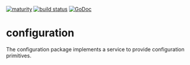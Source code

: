 [![maturity](https://img.shields.io/badge/status-alpha-red.svg)](https://github.com/the-anna-project/configuration) [![build status](https://travis-ci.org/the-anna-project/configuration.svg?branch=master)](https://travis-ci.org/the-anna-project/configuration) [![GoDoc](https://godoc.org/github.com/the-anna-project/configuration?status.svg)](http://godoc.org/github.com/the-anna-project/configuration)

# configuration
The configuration package implements a service to provide configuration
primitives.
